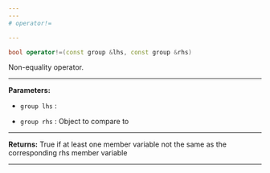 ```yaml
---
---
# operator!=

---
```


```cpp
bool operator!=(const group &lhs, const group &rhs)
```


Non-equality operator. 


---
**Parameters:**

 - `group lhs`
: 

 - `group rhs`
: Object to compare to 


---
**Returns:** True if at least one member variable not the same as the corresponding rhs member variable 

---
